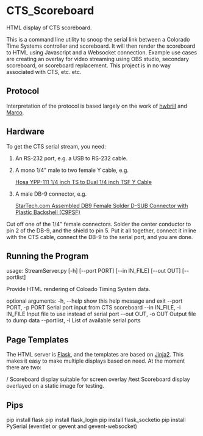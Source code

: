 # CTS_Scoreboard
HTML display of CTS scoreboard.

This is a command line utility to snoop the serial link between a Colorado Time Systems controller and scoreboard. It will then render the scoreboard to HTML using Javascript and a Websocket connection. Example use cases are creating an overlay for video streaming using OBS studio, secondary scoreboard, or scoreboard replacement. This project is in no way associated with CTS, etc. etc.

## Protocol
Interpretation of the protocol is based largely on the work of [hwbrill](https://github.com/hwbrill/vsCTS/blob/master/README.md) and [Marco](https://marcoscorner.walther-family.org/2015/07/colorado-timing-console-scoreboard-protocol/). 

## Hardware
To get the CTS serial stream, you need:
1) An RS-232 port, e.g. a USB to RS-232 cable.
2) A mono 1/4" male to two female Y cable, e.g.

   [Hosa YPP-111 1/4 inch TS to Dual 1/4 inch TSF Y Cable](https://www.amazon.com/dp/B000068O53?ref=yo_pop_ma_swf)
3) A male DB-9 connector, e.g.  

   [StarTech.com Assembled DB9 Female Solder D-SUB Connector with Plastic Backshell (C9PSF)]( https://www.amazon.com/dp/B00066HQ7S?ref=yo_pop_ma_swf)
   
Cut off one of the 1/4" female connectors. Solder the center conductor to pin 2 of the DB-9, and the shield to pin 5. Put it all together, connect it inline with the CTS cable, connect the DB-9 to the serial port, and you are done.

## Running the Program
usage: StreamServer.py [-h] [--port PORT] [--in IN_FILE] [--out OUT]
                       [--portlist]

Provide HTML rendering of Coloado Timing System data.

optional arguments:
  -h, --help            show this help message and exit
  --port PORT, -p PORT  Serial port input from CTS scoreboard
  --in IN_FILE, -i IN_FILE
                        Input file to use instead of serial port
  --out OUT, -o OUT     Output file to dump data
  --portlist, -l        List of available serial ports

## Page Templates
The HTML server is [Flask](http://flask.pocoo.org/), and the templates are based on [Jinja2](http://jinja.pocoo.org/docs/2.10/templates/). This makes it easy to make multiple displays based on need. At the moment there are two:

 /       Scoreboard display suitable for screen overlay
 /test   Scoreboard display overlayed on a static image for testing.
 
## Pips
pip install flask
pip install flask_login
pip install flask_socketio
pip install PySerial
(eventlet or gevent and gevent-websocket)

